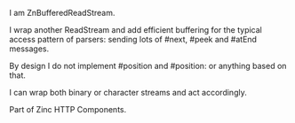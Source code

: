 I am ZnBufferedReadStream.I wrap another ReadStream and add efficient buffering for the typical access pattern of parsers: sending lots of #next, #peek and #atEnd messages.By design I do not implement #position and #position: or anything based on that.I can wrap both binary or character streams and act accordingly.Part of Zinc HTTP Components.